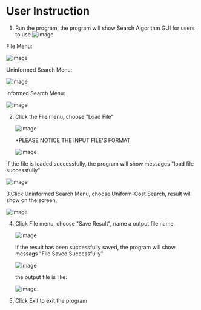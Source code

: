 # User Instruction

1. Run the program, the program will show Search Algorithm GUI for users to use
 ![image](https://github.com/zipxup/SearchAlgorithm/raw/master/images/gui.jpg)
  
  File Menu:
  
 ![image](https://github.com/zipxup/SearchAlgorithm/raw/master/images/filemenu.jpg)
  
  Uninformed Search Menu: 
  
 ![image](https://github.com/zipxup/SearchAlgorithm/raw/master/images/uninformed_menu.jpg)
  
  Informed Search Menu:  
  
 ![image](https://github.com/zipxup/SearchAlgorithm/raw/master/images/inform_menu.jpg)

2. Click the File menu, choose "Load File"

   ![image](https://github.com/zipxup/SearchAlgorithm/raw/master/images/choose_input_file.jpg)
   
   *PLEASE NOTICE THE INPUT FILE'S FORMAT
   
   ![image](https://github.com/zipxup/SearchAlgorithm/raw/master/images/input_format.jpg)
   
  if the file is loaded successfully, the program will show messages "load file successfully"
  
  ![image](https://github.com/zipxup/SearchAlgorithm/raw/master/images/successfully_load_file.JPG)

3.Click Uninformed Search Menu, choose Uniform-Cost Search,
   result will show on the screen,
   
   ![image](https://github.com/zipxup/SearchAlgorithm/raw/master/images/result_gui.JPG)
   
4. Click File menu, choose "Save Result", name a output file name.

   ![image](https://github.com/zipxup/SearchAlgorithm/raw/master/images/choose_outpu_file.jpg)
   
   if the result has been successfully saved, the program will show messags "File Saved Successfully"
   
   ![image](https://github.com/zipxup/SearchAlgorithm/raw/master/images/successfully_save_file.JPG)
   
   the output file is like:
   
   ![image](https://github.com/zipxup/SearchAlgorithm/raw/master/images/save_result.JPG)
   
   
5. Click Exit to exit the program
     
